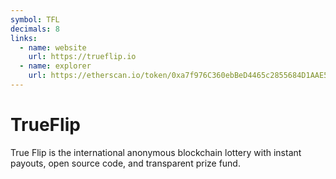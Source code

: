 ```yaml
---
symbol: TFL
decimals: 8
links:
  - name: website
    url: https://trueflip.io
  - name: explorer
    url: https://etherscan.io/token/0xa7f976C360ebBeD4465c2855684D1AAE5271eFa9
---
```


# TrueFlip

True Flip is the international anonymous blockchain lottery with instant payouts, open source code, and transparent prize fund.
